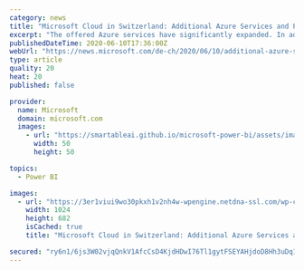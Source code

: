 ```yaml
---
category: news
title: "Microsoft Cloud in Switzerland: Additional Azure Services and Power BI available from Swiss data centers"
excerpt: "The offered Azure services have significantly expanded. In addition, with Power BI, the cloud-based service for real-time data analysis and visualization, the first module of the Power Platform is now also available locally. „The demand for services from ..."
publishedDateTime: 2020-06-10T17:36:00Z
webUrl: "https://news.microsoft.com/de-ch/2020/06/10/additional-azure-services-and-power-bi-available-from-swiss-data-centers/"
type: article
quality: 20
heat: 20
published: false

provider:
  name: Microsoft
  domain: microsoft.com
  images:
    - url: "https://smartableai.github.io/microsoft-power-bi/assets/images/organizations/microsoft.com-50x50.jpg"
      width: 50
      height: 50

topics:
  - Power BI

images:
  - url: "https://3er1viui9wo30pkxh1v2nh4w-wpengine.netdna-ssl.com/wp-content/uploads/prod/sites/418/2020/06/MSC17_dataCenter_052-1024x682.jpg"
    width: 1024
    height: 682
    isCached: true
    title: "Microsoft Cloud in Switzerland: Additional Azure Services and Power BI available from Swiss data centers"

secured: "ry6n1/6js3W02vjqQnkV1AfcCsD4KjdHDwI76Tl1gytFSEYAHjdoD8Hh3uDq1hy1Bsf5EpYi6uVBPwIGmoYEIMG5NUFuRW1GJT7LZalV33Q28+6j0hyFZ51KA3WBxsrScytr7ANghRnDshF1ew/MKY4R9ylOPweyG2Diq03MkKiy3IJac9skh3nWtAQ0AMIqZdsjH+Ym0ild1LAxMoWcxLCCnWtOlH6MzHOKbJ3pnB/QuBOfx4p8/Dx0AnFMOknCl8JAiqG3e9GaIIoMB+/CnqYh0upevzPLZ+sNE5PMgZEDfiMIyfUooVJL0vKzjpC7edWcwwoNjV/XcaY45P48/g==;SxNvxyayLmMh9cgNrB/Xyg=="
---
```


